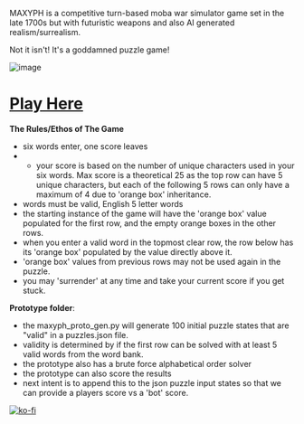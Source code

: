 MAXYPH is a competitive turn-based moba war simulator game set in the late 1700s but with futuristic weapons and also AI generated realism/surrealism.

Not it isn't!  It's a goddamned puzzle game!

![image](https://maxyph.com)

# [Play Here](src/)

**The Rules/Ethos of The Game**
- six words enter, one score leaves
- - your score is based on the number of unique characters used in your six words.  Max score is a theoretical 25 as the top row can have 5 unique characters, but each of the following 5 rows can only have a maximum of 4 due to 'orange box' inheritance.
- words must be valid, English 5 letter words
- the starting instance of the game will have the 'orange box' value populated for the first row, and the empty orange boxes in the other rows.
- when you enter a valid word in the topmost clear row, the row below has its 'orange box' populated by the value directly above it.
- 'orange box' values from previous rows may not be used again in the puzzle.
- you may 'surrender' at any time and take your current score if you get stuck.



**Prototype folder**:
- the maxyph_proto_gen.py will generate 100 initial puzzle states that are "valid" in a puzzles.json file.
- validity is determined by if the first row can be solved with at least 5 valid words from the word bank.
- the prototype also has a brute force alphabetical order solver
- the prototype can also score the results
- next intent is to append this to the json puzzle input states so that we can provide a players score vs a 'bot' score.



[![ko-fi](https://ko-fi.com/img/githubbutton_sm.svg)](https://ko-fi.com/X8X4TGANN)

